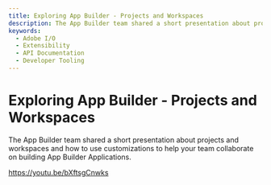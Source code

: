```yaml
---
title: Exploring App Builder - Projects and Workspaces
description: The App Builder team shared a short presentation about projects and workspaces and how to use customizations to help your team collaborate on building App Builder Applications.  
keywords:
  - Adobe I/O
  - Extensibility
  - API Documentation
  - Developer Tooling  
---
```


# Exploring App Builder - Projects and Workspaces

The App Builder team shared a short presentation about projects and workspaces and how to use customizations to help your team collaborate on building App Builder Applications.

<Media slots="video"/>

<https://youtu.be/bXftsgCnwks>

